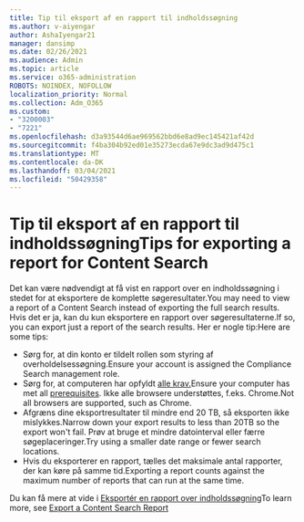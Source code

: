 ```yaml
---
title: Tip til eksport af en rapport til indholdssøgning
ms.author: v-aiyengar
author: AshaIyengar21
manager: dansimp
ms.date: 02/26/2021
ms.audience: Admin
ms.topic: article
ms.service: o365-administration
ROBOTS: NOINDEX, NOFOLLOW
localization_priority: Normal
ms.collection: Adm_O365
ms.custom:
- "3200003"
- "7221"
ms.openlocfilehash: d3a93544d6ae969562bbd6e8ad9ec145421af42d
ms.sourcegitcommit: f4ba304b92ed01e35273ecda67e9dc3ad9d475c1
ms.translationtype: MT
ms.contentlocale: da-DK
ms.lasthandoff: 03/04/2021
ms.locfileid: "50429358"
---
```

# <a name="tips-for-exporting-a-report-for-content-search"></a><span data-ttu-id="fc89f-102">Tip til eksport af en rapport til indholdssøgning</span><span class="sxs-lookup"><span data-stu-id="fc89f-102">Tips for exporting a report for Content Search</span></span>

<span data-ttu-id="fc89f-103">Det kan være nødvendigt at få vist en rapport over en indholdssøgning i stedet for at eksportere de komplette søgeresultater.</span><span class="sxs-lookup"><span data-stu-id="fc89f-103">You may need to view a report of a Content Search instead of exporting the full search results.</span></span> <span data-ttu-id="fc89f-104">Hvis det er ja, kan du kun eksportere en rapport over søgeresultaterne.</span><span class="sxs-lookup"><span data-stu-id="fc89f-104">If so, you can export just a report of the search results.</span></span> <span data-ttu-id="fc89f-105">Her er nogle tip:</span><span class="sxs-lookup"><span data-stu-id="fc89f-105">Here are some tips:</span></span>

- <span data-ttu-id="fc89f-106">Sørg for, at din konto er tildelt rollen som styring af overholdelsessøgning.</span><span class="sxs-lookup"><span data-stu-id="fc89f-106">Ensure your account is assigned the Compliance Search management role.</span></span>
- <span data-ttu-id="fc89f-107">Sørg for, at computeren har opfyldt [alle krav.](https://go.microsoft.com/fwlink/?linkid=2102407)</span><span class="sxs-lookup"><span data-stu-id="fc89f-107">Ensure your computer has met all [prerequisites](https://go.microsoft.com/fwlink/?linkid=2102407).</span></span> <span data-ttu-id="fc89f-108">Ikke alle browsere understøttes, f.eks. Chrome.</span><span class="sxs-lookup"><span data-stu-id="fc89f-108">Not all browsers are supported, such as Chrome.</span></span>
- <span data-ttu-id="fc89f-109">Afgræns dine eksportresultater til mindre end 20 TB, så eksporten ikke mislykkes.</span><span class="sxs-lookup"><span data-stu-id="fc89f-109">Narrow down your export results to less than 20TB so the export won't fail.</span></span> <span data-ttu-id="fc89f-110">Prøv at bruge et mindre datointerval eller færre søgeplaceringer.</span><span class="sxs-lookup"><span data-stu-id="fc89f-110">Try using a smaller date range or fewer search locations.</span></span>
- <span data-ttu-id="fc89f-111">Hvis du eksporterer en rapport, tælles det maksimale antal rapporter, der kan køre på samme tid.</span><span class="sxs-lookup"><span data-stu-id="fc89f-111">Exporting a report counts against the maximum number of reports that can run at the same time.</span></span>

<span data-ttu-id="fc89f-112">Du kan få mere at vide i [Eksportér en rapport over indholdssøgning](https://go.microsoft.com/fwlink/?linkid=2102409)</span><span class="sxs-lookup"><span data-stu-id="fc89f-112">To learn more, see [Export a Content Search Report](https://go.microsoft.com/fwlink/?linkid=2102409)</span></span>